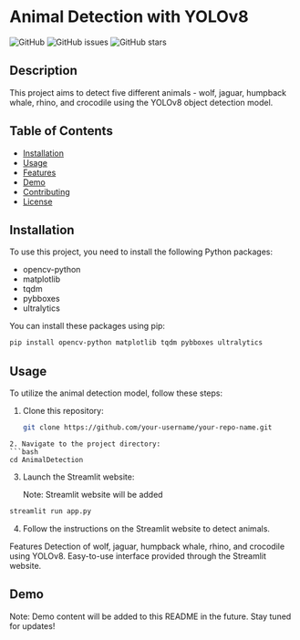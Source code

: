 # Animal Detection with YOLOv8

![GitHub](https://img.shields.io/github/license/your-username/MertAkguel)
![GitHub issues](https://img.shields.io/github/issues/your-username/AnimalDetection)
![GitHub stars](https://img.shields.io/github/stars/your-username/AnimalDetection)

## Description

This project aims to detect five different animals - wolf, jaguar, humpback whale, rhino, and crocodile using the YOLOv8 object detection model.

## Table of Contents

- [Installation](#installation)
- [Usage](#usage)
- [Features](#features)
- [Demo](#demo)
- [Contributing](#contributing)
- [License](#license)

## Installation

To use this project, you need to install the following Python packages:

- opencv-python
- matplotlib
- tqdm
- pybboxes
- ultralytics

You can install these packages using pip:

```bash
pip install opencv-python matplotlib tqdm pybboxes ultralytics
```

## Usage

To utilize the animal detection model, follow these steps:

1. Clone this repository:
   ```bash
   git clone https://github.com/your-username/your-repo-name.git
  ```
2. Navigate to the project directory:
  ```bash
  cd AnimalDetection
  ```
3. Launch the Streamlit website:

   Note: Streamlit website will be added
  ```bash
  streamlit run app.py
  ```
4. Follow the instructions on the Streamlit website to detect animals.


Features
Detection of wolf, jaguar, humpback whale, rhino, and crocodile using YOLOv8.
Easy-to-use interface provided through the Streamlit website.

## Demo

Note: 
Demo content will be added to this README in the future. Stay tuned for updates!
   
